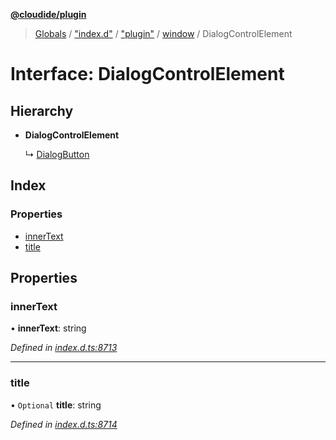 **[@cloudide/plugin](../README.md)**

> [Globals](../README.md) / ["index.d"](../modules/_index_d_.md) / ["plugin"](../modules/_index_d_._plugin_.md) / [window](../modules/_index_d_._plugin_.window.md) / DialogControlElement

# Interface: DialogControlElement

## Hierarchy

* **DialogControlElement**

  ↳ [DialogButton](_index_d_._plugin_.window.dialogbutton.md)

## Index

### Properties

* [innerText](_index_d_._plugin_.window.dialogcontrolelement.md#innertext)
* [title](_index_d_._plugin_.window.dialogcontrolelement.md#title)

## Properties

### innerText

•  **innerText**: string

*Defined in [index.d.ts:8713](https://github.com/shuyaqian/cloudide-plugin-api/blob/57a3a2a/index.d.ts#L8713)*

___

### title

• `Optional` **title**: string

*Defined in [index.d.ts:8714](https://github.com/shuyaqian/cloudide-plugin-api/blob/57a3a2a/index.d.ts#L8714)*
